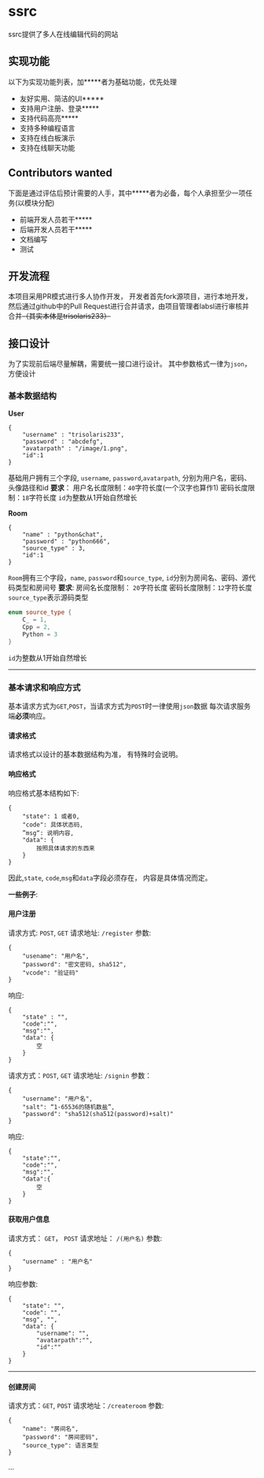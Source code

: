 #  ssrc
ssrc提供了多人在线编辑代码的网站

## 实现功能
以下为实现功能列表，加*****者为基础功能，优先处理

-  友好实用、简洁的UI*****
- 支持用户注册、登录*****
-  支持代码高亮*****
- 支持多种编程语言
- 支持在线白板演示
-  支持在线聊天功能

## Contributors wanted
下面是通过评估后预计需要的人手，其中*****者为必备，每个人承担至少一项任务(以模块分配)

- 前端开发人员若干*****
- 后端开发人员若干*****
- 文档编写
- 测试

## 开发流程
本项目采用PR模式进行多人协作开发， 开发者首先fork源项目，进行本地开发， 然后通过github中的Pull Request进行合并请求，由项目管理者labsl进行审核并合并~~（其实本体是trisolaris233）~~

## 接口设计
为了实现前后端尽量解耦，需要统一接口进行设计。
其中参数格式一律为`json`， 方便设计

### 基本数据结构
**User**
```
{
	"username" : "trisolaris233",
	"password" : "abcdefg",
	"avatarpath" : "/image/1.png",
	"id":1
}
```
基础用户拥有三个字段, `username`, `password`,`avatarpath`, 分别为用户名，密码、头像路径和id
**要求**：
用户名长度限制：`40`字符长度(一个汉字也算作1)
密码长度限制：`18`字符长度
`id`为整数从1开始自然增长

**Room**
```
{
	"name" : "python&chat",
	"password" : "python666",
	"source_type" : 3,
	"id":1
}
```
`Room`拥有三个字段，`name`, `password`和`source_type`, `id`分别为房间名、密码、源代码类型和房间号
**要求**:
房间名长度限制： `20`字符长度
密码长度限制：`12`字符长度
`source_type`表示源码类型
```C++
enum source_type {
	C_ = 1,
	Cpp = 2,
	Python = 3
}
```
`id`为整数从1开始自然增长

----------------

### 基本请求和响应方式
基本请求方式为`GET`,`POST`，当请求方式为`POST`时一律使用`json`数据
每次请求服务端**必须**响应。

#### 请求格式
请求格式以设计的基本数据结构为准， 有特殊时会说明。
#### 响应格式
响应格式基本结构如下:
```
{
	"state": 1 或者0,
	"code": 具体状态码,
	”msg“: 说明内容,
	"data": {
		按照具体请求的东西来
	}
}
```
因此,`state`, `code`,`msg`和`data`字段必须存在， 内容是具体情况而定。

**一些例子**:

#### 用户注册
请求方式:  `POST`, `GET`
请求地址: `/register`
参数:
```
{
	"usename": "用户名",
	"password": "密文密码, sha512",
	"vcode": "验证码"
}
```
响应:
```
{
	"state" : "",
	"code":"",
	"msg":"",
	"data": {
		空
	}
}
```


请求方式：`POST`, `GET`
请求地址: `/signin`
参数：
```
{
 	"username": "用户名",
 	"salt": “1-65536的随机数盐”,
 	"password": "sha512(sha512(password)+salt)"
}
```

响应:
```
{
	"state":"",
	"code":"",
	"msg":"",
	"data":{
		空
	}
}
```


#### 获取用户信息
请求方式： `GET`， `POST`
请求地址： 	`/(用户名)`
参数:
```
{
	"username" : "用户名"
}
```

响应参数:
```
{
	"state": "",
	"code": "",
	"msg", "",
	"data": {
		"username": "",
		"avatarpath":"",
		"id":""
	}
}
``` 

-----

#### 创建房间
请求方式：`GET`, `POST`
请求地址：`/createroom`
参数:
```
{
	"name": "房间名",
	"password": "房间密码",
	"source_type": 语言类型
}
```

...

